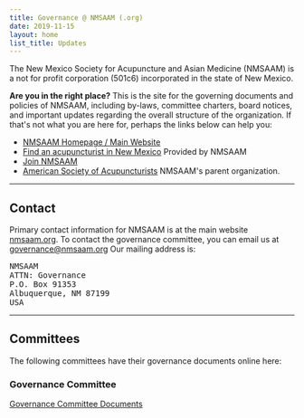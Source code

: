 ```yaml
---
title: Governance @ NMSAAM (.org)
date: 2019-11-15
layout: home
list_title: Updates
---
```


The New Mexico Society for Acupuncture and Asian Medicine (NMSAAM) is
a not for profit corporation (501c6) incorporated in the state of New
Mexico.

**Are you in the right place?** This is the site for the governing
documents and policies of NMSAAM, including by-laws, committee
charters, board notices, and important updates regarding the overall
structure of the organization. If that's not what you are here for,
perhaps the links below can help you:

* [NMSAAM Homepage / Main Website](https://nmsaam.org)
* [Find an acupuncturist in New
  Mexico](https://nmsaam.org/acupuncturists/) Provided by NMSAAM
* [Join NMSAAM](https://nmsaam.org/membership-account/join-today/)
* [American Society of Acupuncturists](https://www.asacu.org) NMSAAM's
  parent organization. 
  
------------------------------------------------------------------------------
## Contact

Primary contact information for NMSAAM is at the main website
[nmsaam.org](https://nmsaam.org). To contact the governance committee,
you can email us at
[governance@nmsaam.org](mailto:governance@nmsaam.org) Our mailing
address is: 

<pre>
NMSAAM
ATTN: Governance
P.O. Box 91353
Albuquerque, NM 87199
USA
</pre>

-----------------------------------------------------------------------------
## Committees
The following committees have their governance documents online here: 

### Governance Committee

[Governance Committee Documents](/committees/governance/)
